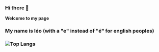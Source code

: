 ### Hi there 👋
**Welcome to my page**
<h3>My name is léo (with a "e" instead of "é" for english peoples)<h3>

![Top Langs](https://github-readme-stats-git-masterrstaa-rickstaa.vercel.app/api/top-langs/?username=aGoatdev)

<!--

- 🔭 I’m currently working on ...
- 🌱 I’m currently learning ...
- 👯 I’m looking to collaborate on ...
- 🤔 I’m looking for help with ...
- 💬 Ask me about ...
- 📫 How to reach me: ...
- 😄 Pronouns: ...
- ⚡ Fun fact: ...
-->
